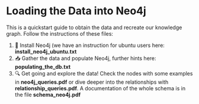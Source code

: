 # Loading the Data into Neo4j
This is a quickstart guide to obtain the data and recreate our knowledge graph.
Follow the instructions of these files:
1. :sparkler: Install Neo4j (we have an instruction for ubuntu users here: **install_neo4j_ubuntu.txt**
2. :inbox_tray: Gather the data and populate Neo4j, further hints here: **populating_the_db.txt**
3. :mag: Get going and explore the data! Check the nodes with some examples in **neo4j_queries.pdf** or dive deeper into the relationships with **relationship_queries.pdf**. A documentation of the whole schema is in the file **schema_neo4j.pdf**
